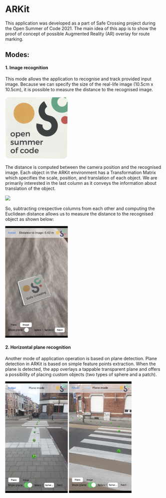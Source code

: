 # ARKit #

This application was developed as a part of Safe Crossing project during the Open Summer of Code 2021. The main idea of this app is to show the proof of concept of possible Augmented Reality (AR) overlay for route marking.

## Modes: ##

#### 1. Image recognition ####
This mode allows the application to recognise and track provided input image. Because we can specify the size of the real-life image (10.5cm x 10.5cm), it is possible to measure the distance to the recognised image.
<p float="left">
  <img src="images/osoc_card.png" width="200" />
</p>
The distance is computed between the camera position and the recognised image. Each object in the ARKit environment has a Transformation Matrix which specifies the scale, position, and translation of each object. We are primarily interested in the last column as it conveys the information about translation of the object. 
<p float="left">
<img src="https://latex.codecogs.com/gif.latex?\begin{bmatrix}
r_{11} & r_{12} & r_{13} & t_{x}\\
r_{21} & r_{22} & r_{23} & t_{y}\\
r_{31} & r_{32} & r_{33} & t_{z}\\
0 & 0 & 0 & s
\end{bmatrix} " />
</p>
So, subtracting crespective columns from each other and computing the Euclidean distance allows us to measure the distance to the recognised object as shown below:
<p float="left">
  <img src="images/IMG_1076.PNG" width="200" />
</p>

#### 2. Horizontal plane recognition ####
Another mode of application operation is based on plane detection. Plane detection in ARKit is based on simple feature points extraction. When the plane is detected, the app overlays a tappable transparent plane and offers a possibility of placing custom objects (two types of sphere and a patch).

<p float="left">
  <img src="images/IMG_1074.PNG" width="200" />
  <img src="images/IMG_1075.PNG" width="200" />
</p>
